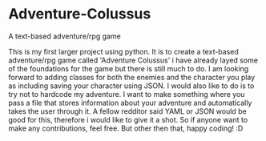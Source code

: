 # Adventure-Colussus
A text-based adventure/rpg game


This is my first larger project using python. It is to create a text-based adventure/rpg game called 'Adventure Colussus' i have already layed some of the foundations for the game
but there is still much to do. I am looking forward to adding classes for both the enemies and the character you play as including saving your character using JSON. I would also like to do is to try not to hardcode my adventure. I want to make something where you pass a file that stores information about your adventure and automatically takes the user through it. A fellow redditor said YAML or JSON would be good for this, therefore i would like to give it a shot. So if anyone want to make any contributions, feel free. But other then that, happy coding! :D


